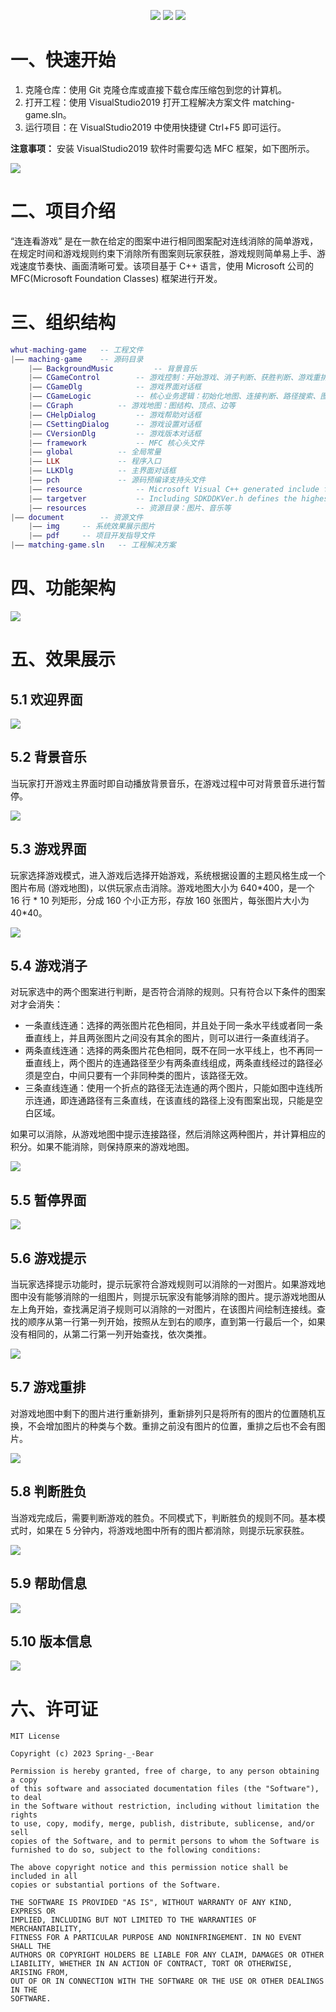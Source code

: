 <p align="center">
    <img src="https://img.shields.io/static/v1?label=%E5%BC%80%E5%8F%91%E6%97%B6%E9%97%B4&message=21/04-21/06&color=007bff"/>
    <img src="https://img.shields.io/static/v1?label=%E5%BC%80%E5%8F%91%E7%8E%AF%E5%A2%83&message=VisualStudio2019&color=ffc107"/>
    <a href="https://github.com/springbear2020/whut-matching-game" target="_blank">
    	<img src="https://img.shields.io/static/v1?label=%E5%BC%80%E6%BA%90%E9%A1%B9%E7%9B%AE&message=whut-matching-game&color=28a745"/>
    </a>
</p>

# 一、快速开始

1. 克隆仓库：使用 Git 克隆仓库或直接下载仓库压缩包到您的计算机。
2. 打开工程：使用 VisualStudio2019 打开工程解决方案文件 matching-game.sln。
3. 运行项目：在 VisualStudio2019 中使用快捷键 Ctrl+F5 即可运行。

**注意事项：** 安装 VisualStudio2019 软件时需要勾选 MFC 框架，如下图所示。

![](document/img/MFC.png)

# 二、项目介绍

“连连看游戏” 是在一款在给定的图案中进行相同图案配对连线消除的简单游戏，在规定时间和游戏规则约束下消除所有图案则玩家获胜，游戏规则简单易上手、游戏速度节奏快、画面清晰可爱。该项目基于 C++ 语言，使用 Microsoft 公司的 MFC(Microsoft Foundation Classes) 框架进行开发。

# 三、组织结构

```lua
whut-maching-game 	-- 工程文件
|—— maching-game 	-- 源码目录
	|—— BackgroundMusic 		-- 背景音乐
	|—— CGameControl 		-- 游戏控制：开始游戏、消子判断、获胜判断、游戏重排等
	|—— CGameDlg 			-- 游戏界面对话框
	|—— CGameLogic 			-- 核心业务逻辑：初始化地图、连接判断、路径搜索、图结构重排等
	|—— CGraph			-- 游戏地图：图结构、顶点、边等
	|—— CHelpDialog 		-- 游戏帮助对话框
	|—— CSettingDialog 		-- 游戏设置对话框
	|—— CVersionDlg 		-- 游戏版本对话框
	|—— framework 			-- MFC 核心头文件
	|—— global 			-- 全局常量
	|—— LLK 			-- 程序入口
	|—— LLKDlg 			-- 主界面对话框
	|—— pch				-- 源码预编译支持头文件
	|—— resource			-- Microsoft Visual C++ generated include file. Used by LLK.rc
	|—— targetver			-- Including SDKDDKVer.h defines the highest available Windows platform
	|—— resources 			-- 资源目录：图片、音乐等
|—— document 		-- 资源文件
	|—— img 	-- 系统效果展示图片
	|—— pdf 	-- 项目开发指导文件
|—— matching-game.sln 	-- 工程解决方案
```

# 四、功能架构

![](document/img/功能架构.png)
# 五、效果展示
## 5.1 欢迎界面

![](document/img/欢迎界面.png)

## 5.2 背景音乐

当玩家打开游戏主界面时即自动播放背景音乐，在游戏过程中可对背景音乐进行暂停。

![](document/img/背景音乐.png)

## 5.3 游戏界面

玩家选择游戏模式，进入游戏后选择开始游戏，系统根据设置的主题风格生成一个图片布局 (游戏地图)，以供玩家点击消除。游戏地图大小为 640\*400，是一个 16 行 \* 10 列矩形，分成 160 个小正方形，存放 160 张图片，每张图片大小为 40\*40。

![](document/img/游戏界面.png)

## 5.4 游戏消子

对玩家选中的两个图案进行判断，是否符合消除的规则。只有符合以下条件的图案对才会消失：

-  一条直线连通：选择的两张图片花色相同，并且处于同一条水平线或者同一条垂直线上，并且两张图片之间没有其余的图片，则可以进行一条直线消子。
- 两条直线连通：选择的两条图片花色相同，既不在同一水平线上，也不再同一垂直线上，两个图片的连通路径至少有两条直线组成，两条直线经过的路径必须是空白，中间只要有一个非同种类的图片，该路径无效。
- 三条直线连通：使用一个折点的路径无法连通的两个图片，只能如图中连线所示连通，即连通路径有三条直线，在该直线的路径上没有图案出现，只能是空白区域。

如果可以消除，从游戏地图中提示连接路径，然后消除这两种图片，并计算相应的积分。如果不能消除，则保持原来的游戏地图。

![](document/img/游戏消子.png)

## 5.5 暂停界面

![](document/img/暂停页面.png)

## 5.6 游戏提示

当玩家选择提示功能时，提示玩家符合游戏规则可以消除的一对图片。如果游戏地图中没有能够消除的一组图片，则提示玩家没有能够消除的图片。提示游戏地图从左上角开始，查找满足消子规则可以消除的一对图片，在该图片间绘制连接线。查找的顺序从第一行第一列开始，按照从左到右的顺序，直到第一行最后一个，如果没有相同的，从第二行第一列开始查找，依次类推。

![](document/img/游戏提示.png)

## 5.7 游戏重排

对游戏地图中剩下的图片进行重新排列，重新排列只是将所有的图片的位置随机互换，不会增加图片的种类与个数。重排之前没有图片的位置，重排之后也不会有图片。

![](document/img/游戏重排.png)

## 5.8 判断胜负

当游戏完成后，需要判断游戏的胜负。不同模式下，判断胜负的规则不同。基本模式时，如果在 5 分钟内，将游戏地图中所有的图片都消除，则提示玩家获胜。

![](document/img/游戏胜利.png)

## 5.9 帮助信息

![](document/img/帮助信息.png)

## 5.10 版本信息

![](document/img/版本信息.png)

# 六、许可证

```
MIT License

Copyright (c) 2023 Spring-_-Bear

Permission is hereby granted, free of charge, to any person obtaining a copy
of this software and associated documentation files (the "Software"), to deal
in the Software without restriction, including without limitation the rights
to use, copy, modify, merge, publish, distribute, sublicense, and/or sell
copies of the Software, and to permit persons to whom the Software is
furnished to do so, subject to the following conditions:

The above copyright notice and this permission notice shall be included in all
copies or substantial portions of the Software.

THE SOFTWARE IS PROVIDED "AS IS", WITHOUT WARRANTY OF ANY KIND, EXPRESS OR
IMPLIED, INCLUDING BUT NOT LIMITED TO THE WARRANTIES OF MERCHANTABILITY,
FITNESS FOR A PARTICULAR PURPOSE AND NONINFRINGEMENT. IN NO EVENT SHALL THE
AUTHORS OR COPYRIGHT HOLDERS BE LIABLE FOR ANY CLAIM, DAMAGES OR OTHER
LIABILITY, WHETHER IN AN ACTION OF CONTRACT, TORT OR OTHERWISE, ARISING FROM,
OUT OF OR IN CONNECTION WITH THE SOFTWARE OR THE USE OR OTHER DEALINGS IN THE
SOFTWARE.
```

